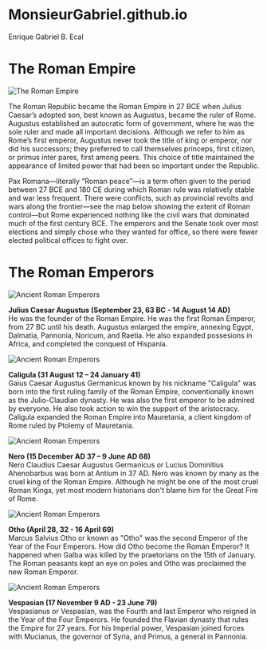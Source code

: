 # MonsieurGabriel.github.io
Enrique Gabriel B. Ecal

# The Roman Empire 

![The Roman Empire](https://howardwiseman.me/Roman/RE0116x.gif)

<p>The Roman Republic became the Roman Empire in 27 BCE when Julius Caesar’s adopted son, best known as Augustus, became the ruler of Rome. Augustus established an autocratic form of government, where he was the sole ruler and made all important decisions. Although we refer to him as Rome’s first emperor, Augustus never took the title of king or emperor, nor did his successors; they preferred to call themselves princeps, first citizen, or primus inter pares, first among peers. This choice of title maintained the appearance of limited power that had been so important under the Republic.</p>
<p>Pax Romana—literally “Roman peace”—is a term often given to the period between 27 BCE and 180 CE during which Roman rule was relatively stable and war less frequent. There were conflicts, such as provincial revolts and wars along the frontier—see the map below showing the extent of Roman control—but Rome experienced nothing like the civil wars that dominated much of the first century BCE. The emperors and the Senate took over most elections and simply chose who they wanted for office, so there were fewer elected political offices to fight over.</p>



# The Roman Emperors 
![Ancient Roman Emperors](https://upload.wikimedia.org/wikipedia/commons/thumb/a/a4/04.2022_Augustus_Bevilacqua_cropped.jpg/100px-04.2022_Augustus_Bevilacqua_cropped.jpg)

 <b>Julius Caesar Augustus (September 23, 63 BC - 14 August 14 AD)</b><br>
   He was the founder of the Roman Empire. He was the first Roman Emperor, from 27 BC until his death.
   Augustus enlarged the empire, annexing Egypt, Dalmatia, Pannonia, Noricum, and Raetia. He also expanded possesions in Africa,
   and completed the conquest of Hispania.

  ![Ancient Roman Emperors](https://upload.wikimedia.org/wikipedia/commons/thumb/6/67/Caligula_MET_DP337264_%28cropped%29.jpg/100px-Caligula_MET_DP337264_%28cropped%29.jpg)

  <b>Caligula (31 August 12 – 24 January 41)</b><br>
     Gaius Caesar Augustus Germanicus known by his nickname "Caligula" was born into the first ruling family of the Roman Empire, conventionally known as the Julio-Claudian dynasty. 
     He was also the first emperor to be admired by everyone. He also took action to win the support of the aristocracy.
     Caligula expanded the Roman Empire into Mauretania, a client kingdom of Rome ruled by Ptolemy of Mauretania.

![Ancient Roman Emperors](https://upload.wikimedia.org/wikipedia/commons/thumb/f/f7/Nero_Glyptothek_Munich_321_%28cropped%29.jpg/100px-Nero_Glyptothek_Munich_321_%28cropped%29.jpg)

<b>Nero (15 December AD 37 – 9 June AD 68)</b><br>
  Nero Claudius Caesar Augustus Germanicus or Lucius Dominitius Ahenobarbus was born at Antium in 37 AD. Nero was known by many as the cruel king of the Roman Empire. Although he might be one of the most cruel Roman Kings, yet most modern historians
  don't blame him for the Great Fire of Rome.

![Ancient Roman Emperors](https://upload.wikimedia.org/wikipedia/commons/thumb/5/58/Statue_of_the_emperor_Otho%2C_Ma_1215_%2830612822394%29_%28cropped%29.jpg/220px-Statue_of_the_emperor_Otho%2C_Ma_1215_%2830612822394%29_%28cropped%29.jpg)

 <b>Otho (April 28, 32 - 16 April 69)</b><br>
     Marcus Salvius Otho or known as "Otho" was the second Emperor of the Year of the Four Emperors. How did Otho become the Roman Emperor? It happened when Galba was killed by the praetorians on the 15th of January. The Roman peasants kept an eye on poles and Otho was proclaimed the new Roman Emperor.

![Ancient Roman Emperors](https://upload.wikimedia.org/wikipedia/commons/thumb/8/80/Naples_Archaeology_Museum_%285914222133%29_cropped.jpg/100px-Naples_Archaeology_Museum_%285914222133%29_cropped.jpg)

 <b>Vespasian (17 November 9 AD - 23 June 79)</b><br>
    Vespasianus or Vespasian, was the Fourth and last Emperor who reigned in the Year of the Four Emperors. He founded the Flavian dynasty that rules the Empire for 27 years. For his Imperial power, Vespasian joined forces with Mucianus, the governor of Syria, and Primus, a general in Pannonia.


